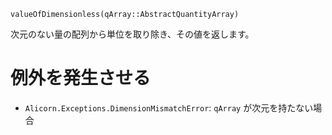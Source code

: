 ```
valueOfDimensionless(qArray::AbstractQuantityArray)
```

次元のない量の配列から単位を取り除き、その値を返します。

# 例外を発生させる

  * `Alicorn.Exceptions.DimensionMismatchError`: `qArray` が次元を持たない場合

